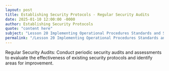 ```yaml
---
layout: post
title: Establishing Security Protocols - Regular Security Audits
date: 2025-01-10 12:00:00 -0000
author: Establishing Security Protocols
quote: "content here"
subject: "Lesson 20 Implementing Operational Procedures Standards and Specifications"
permalink: "/Lesson 20 Implementing Operational Procedures Standards and Specifications/Establishing Security Protocols/Establishing Security Protocols - Regular Security Audits"
---
```


Regular Security Audits: Conduct periodic security audits and assessments to evaluate the effectiveness of existing security protocols and identify areas for improvement.
